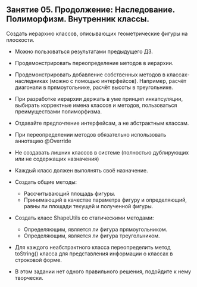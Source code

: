 ## Занятие 05. Продолжение: Наследование. Полиморфизм. Внутренник классы.

Создать иерархию классов, описывающих геометрические фигуры на плоскости.

* Можно пользоваться результатами предыдущего ДЗ.
* Продемонстрировать переопределение методов в иерархии.
* Продемонстрировать добавление собственных методов в классах-наследниках (можно с помощью интерфейсов).
Например, расчёт диагонали в прямоугольнике, расчёт высоты в треугольнике.
* При разработке иерархии держать в уме принцип инкапсуляции, выбирать корректные имена классов и методов,
пользоваться преимуществами полиморфизма.
* Отдавайте предпочтение интерфейсам, а не абстрактным классам.
* При переопределении методов обязательно использовать аннотацию @Override
* Не создавать лишних классов в системе (полностью дублирующих или не содержащих назначения)
* Каждый класс должен выполнять своё назначение.

* Создать общие методы:
    * Рассчитывающий площадь фигуры.
    * Принимающий в качестве параметра фигуру и определяющий, равны ли площади текущей и полученной фигуры.

* Создать класс ShapeUtils со статическими методами:
    * Определяющим, является ли фигура прямоугольником.
    * Определяющим, является ли фигура треугольником.
 
* Для каждого неабстрактного класса переопределить метод toString() класса для представления информации о классах в строковой форме.

* В этом задании нет одного правильного решения, подойдите к нему творчески.